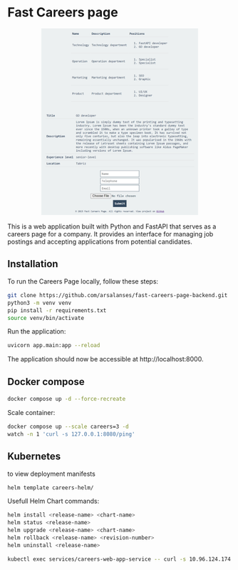 # Fast Careers page

<p align="center">
    <img src="./screenshot.png" alt="diagram" width="70%">
</p>

This is a web application built with Python and FastAPI that serves as a careers page for a company. It provides an interface for managing job postings and accepting applications from potential candidates.

## Installation
To run the Careers Page locally, follow these steps:
```sh
git clone https://github.com/arsalanses/fast-careers-page-backend.git
python3 -m venv venv
pip install -r requirements.txt
source venv/bin/activate
```

Run the application:
```sh
uvicorn app.main:app --reload
```
The application should now be accessible at http://localhost:8000.

## Docker compose
```sh
docker compose up -d --force-recreate
```

Scale container:
```sh
docker compose up --scale careers=3 -d
watch -n 1 'curl -s 127.0.0.1:8080/ping'
```

## Kubernetes
to view deployment manifests
```sh
helm template careers-helm/
```
Usefull Helm Chart commands:
```sh
helm install <release-name> <chart-name>
helm status <release-name>
helm upgrade <release-name> <chart-name>
helm rollback <release-name> <revision-number>
helm uninstall <release-name>
```

```sh
kubectl exec services/careers-web-app-service -- curl -s 10.96.124.174:8080/ping
```
